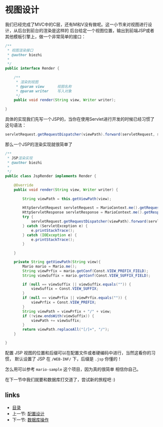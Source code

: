 # 视图设计

我们已经完成了MVC中的C层，还有M和V没有做呢。这一小节来对视图进行设计，从后台到前台的渲染是这样的
后台给定一个视图位置，输出到前端JSP或者其他模板引擎上，做一个非常简单的接口：

```java
/**
 * 视图渲染接口
 * @author biezhi
 *
 */
public interface Render {
	
	/**
	 * 渲染到视图
	 * @param view		视图名称
	 * @param writer	写入对象
	 */
	public void render(String view, Writer writer);
	
}
```

具体的实现我们先写一个JSP的，当你在使用Servlet进行开发的时候已经习惯了这句语法：

```java
servletRequest.getRequestDispatcher(viewPath).forward(servletRequest, servletResponse);
```

那么一个JSP的渲染实现就很简单了

```java
/**
 * JSP渲染实现
 * @author biezhi
 *
 */
public class JspRender implements Render {
	
	@Override
	public void render(String view, Writer writer) {
		
		String viewPath = this.getViewPath(view);
		
		HttpServletRequest servletRequest = MarioContext.me().getRequest().getRaw();
		HttpServletResponse servletResponse = MarioContext.me().getResponse().getRaw();
		try {
			servletRequest.getRequestDispatcher(viewPath).forward(servletRequest, servletResponse);
		} catch (ServletException e) {
			e.printStackTrace();
		} catch (IOException e) {
			e.printStackTrace();
		}
		
	}

	private String getViewPath(String view){
		Mario mario = Mario.me();
		String viewPrfix = mario.getConf(Const.VIEW_PREFIX_FIELD);
		String viewSuffix = mario.getConf(Const.VIEW_SUFFIX_FIELD);

		if (null == viewSuffix || viewSuffix.equals("")) {
			viewSuffix = Const.VIEW_SUFFIX;
		}
		if (null == viewPrfix || viewPrfix.equals("")) {
			viewPrfix = Const.VIEW_PREFIX;
		}
		String viewPath = viewPrfix + "/" + view;
		if (!view.endsWith(viewSuffix)) {
			viewPath += viewSuffix;
		}
		return viewPath.replaceAll("[/]+", "/");
	}

}
```

配置 JSP 视图的位置和后缀可以在配置文件或者硬编码中进行，当然这看你的习惯，
默认设置了 JSP 在 `/WEB-INF/` 下，后缀是 `.jsp` 你懂的！

怎么用可以参考 `mario-sample` 这个项目，因为真的很简单 相信你自己。

在下一节中我们就要和数据库打交道了，尝试新的旅程吧 :)

## links
   * [目录](<index.md>)
   * 上一节: [配置设计](<4.config.md>)
   * 下一节: [数据库操作](<6.dbutil.md>)
   
